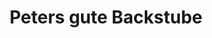---
title: "Peters gute Backstube"
url: /rastatt/peters-gute-backstube-biblisweg/
shop: Bäckerei
---
